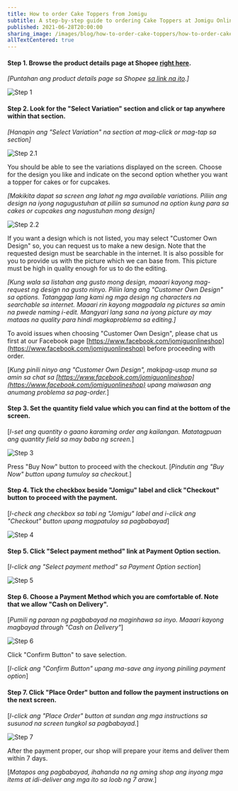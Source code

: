 ```yaml
---
title: How to order Cake Toppers from Jomigu
subtitle: A step-by-step guide to ordering Cake Toppers at Jomigu Online Shop
published: 2021-06-28T20:00:00
sharing_image: /images/blog/how-to-order-cake-toppers/how-to-order-cake-toppers_sharing.png
allTextCentered: true
---
```


#### **Step 1**. Browse the product details page at Shopee [right here](https://shopee.ph/product/131641645/11512929199?smtt=0.134284870-1624870391.9).

*[Puntahan ang product details page sa Shopee [sa link na ito](https://shopee.ph/product/131641645/11512929199?smtt=0.134284870-1624870391.9).]*

![Step 1](/images/blog/how-to-order-cake-toppers/order-cake-toppers_step_01.jpg)

#### **Step 2**. Look for the "Select Variation" section and click or tap anywhere within that section.

*[Hanapin ang "Select Variation" na section at mag-click or mag-tap sa section]*

![Step 2.1](/images/blog/how-to-order-cake-toppers/order-cake-toppers_step_02_1.jpg)

You should be able to see the variations displayed on the screen. Choose for the design you like and indicate on the second option whether you want a topper for cakes or for cupcakes.

*[Makikita dapat sa screen ang lahat ng mga available variations. Piliin ang design na iyong nagugustuhan at piliin sa sumunod na option kung para sa cakes or cupcakes ang nagustuhan mong design]*

![Step 2.2](/images/blog/how-to-order-cake-toppers/order-cake-toppers_step_02_2.jpg)

If you want a design which is not listed, you may select "Customer Own Design" so, you can request us to make a new design. Note that the requested design must be searchable in the internet. It is also possible for you to provide us with the picture which we can base from. This picture must be high in quality enough for us to do the editing.

*[Kung wala sa listahan ang gusto mong design, maaari kayong mag-request ng design na gusto ninyo. Piliin lang ang "Customer Own Design" sa options. Tatanggap lang kami ng mga design ng characters na searchable sa internet. Maaari rin kayong magpadala ng pictures sa amin na pwede naming i-edit. Mangyari lang sana na iyong picture ay may mataas na quality para hindi magkaproblema sa editing.]*

To avoid issues when choosing "Customer Own Design", please chat us first at our Facebook page [https://www.facebook.com/jomiguonlineshop](https://www.facebook.com/jomiguonlineshop) before proceeding with order.

[*Kung pinili ninyo ang "Customer Own Design", makipag-usap muna sa amin sa chat sa [https://www.facebook.com/jomiguonlineshop](https://www.facebook.com/jomiguonlineshop) upang maiwasan ang anumang problema sa pag-order.*]


#### **Step 3**. Set the quantity field value which you can find at the bottom of the screen.

[*I-set ang quantity o gaano karaming order ang kailangan. Matatagpuan ang quantity field sa may baba ng screen.*]

![Step 3](/images/blog/how-to-order-cake-toppers/order-cake-toppers_step_03.jpg)

Press "Buy Now" button to proceed with the checkout.
[*Pindutin ang "Buy Now" button upang tumuloy sa checkout.*]

#### **Step 4.** Tick the checkbox beside "Jomigu" label and click "Checkout" button to proceed with the payment.

[*I-check ang checkbox sa tabi ng "Jomigu" label and i-click ang "Checkout" button upang magpatuloy sa pagbabayad*]

![Step 4](/images/blog/how-to-order-cake-toppers/order-cake-toppers_step_04.jpg)

#### **Step 5.** Click "Select payment method" link at Payment Option section.

[*I-click ang "Select payment method" sa Payment Option section*]

![Step 5](/images/blog/how-to-order-cake-toppers/order-cake-toppers_step_05.jpg)

#### **Step 6.** Choose a Payment Method which you are comfortable of. Note that we allow "Cash on Delivery".

[*Pumili ng paraan ng pagbabayad na maginhawa sa inyo. Maaari kayong magbayad through "Cash on Delivery"*]

![Step 6](/images/blog/how-to-order-cake-toppers/order-cake-toppers_step_06.jpg)

Click "Confirm Button" to save selection.

[*I-click ang "Confirm Button" upang ma-save ang inyong piniling payment option*]

#### **Step 7.** Click "Place Order" button and follow the payment instructions on the next screen.

[*I-click ang "Place Order" button at sundan ang mga instructions sa susunod na screen tungkol sa pagbabayad.*]

![Step 7](/images/blog/how-to-order-cake-toppers/order-cake-toppers_step_07.jpg)

After the payment proper, our shop will prepare your items and deliver them within 7 days.

[*Matapos ang pagbabayad, ihahanda na ng aming shop ang inyong mga items at idi-deliver ang mga ito sa loob ng 7 araw.*]
